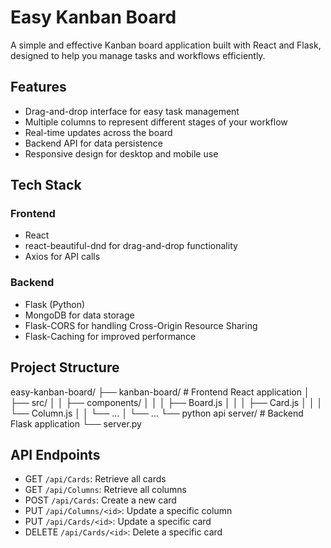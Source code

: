 # Easy Kanban Board

A simple and effective Kanban board application built with React and Flask, designed to help you manage tasks and workflows efficiently.

## Features

- Drag-and-drop interface for easy task management
- Multiple columns to represent different stages of your workflow
- Real-time updates across the board
- Backend API for data persistence
- Responsive design for desktop and mobile use

## Tech Stack

### Frontend
- React
- react-beautiful-dnd for drag-and-drop functionality
- Axios for API calls

### Backend
- Flask (Python)
- MongoDB for data storage
- Flask-CORS for handling Cross-Origin Resource Sharing
- Flask-Caching for improved performance

## Project Structure
easy-kanban-board/
├── kanban-board/         # Frontend React application
│   ├── src/
│   │   ├── components/
│   │   │   ├── Board.js
│   │   │   ├── Card.js
│   │   │   └── Column.js
│   │   └── ...
│   └── ...
└── python api server/    # Backend Flask application
└── server.py

## API Endpoints

- GET `/api/Cards`: Retrieve all cards
- GET `/api/Columns`: Retrieve all columns
- POST `/api/Cards`: Create a new card
- PUT `/api/Columns/<id>`: Update a specific column
- PUT `/api/Cards/<id>`: Update a specific card
- DELETE `/api/Cards/<id>`: Delete a specific card
